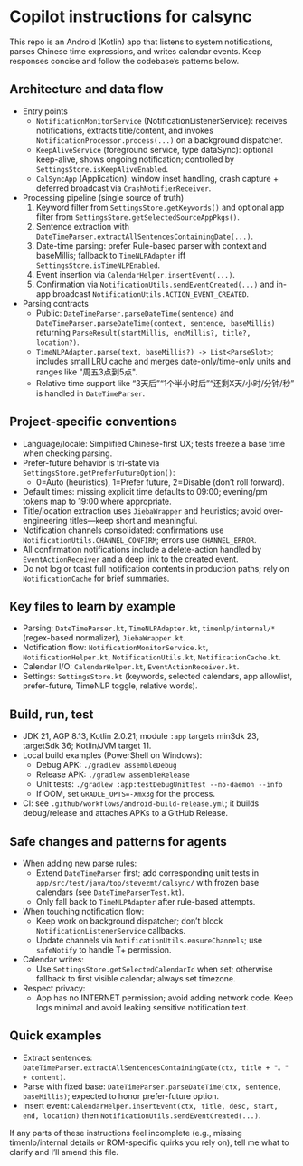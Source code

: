 # Copilot instructions for calsync

This repo is an Android (Kotlin) app that listens to system notifications, parses Chinese time expressions, and writes calendar events. Keep responses concise and follow the codebase’s patterns below.

## Architecture and data flow
- Entry points
  - `NotificationMonitorService` (NotificationListenerService): receives notifications, extracts title/content, and invokes `NotificationProcessor.process(...)` on a background dispatcher.
  - `KeepAliveService` (foreground service, type dataSync): optional keep-alive, shows ongoing notification; controlled by `SettingsStore.isKeepAliveEnabled`.
  - `CalSyncApp` (Application): window inset handling, crash capture + deferred broadcast via `CrashNotifierReceiver`.
- Processing pipeline (single source of truth)
  1) Keyword filter from `SettingsStore.getKeywords()` and optional app filter from `SettingsStore.getSelectedSourceAppPkgs()`.
  2) Sentence extraction with `DateTimeParser.extractAllSentencesContainingDate(...)`.
  3) Date-time parsing: prefer Rule-based parser with context and baseMillis; fallback to `TimeNLPAdapter` iff `SettingsStore.isTimeNLPEnabled`.
  4) Event insertion via `CalendarHelper.insertEvent(...)`.
  5) Confirmation via `NotificationUtils.sendEventCreated(...)` and in-app broadcast `NotificationUtils.ACTION_EVENT_CREATED`.
- Parsing contracts
  - Public: `DateTimeParser.parseDateTime(sentence)` and `DateTimeParser.parseDateTime(context, sentence, baseMillis)` returning `ParseResult(startMillis, endMillis?, title?, location?)`.
  - `TimeNLPAdapter.parse(text, baseMillis?) -> List<ParseSlot>`; includes small LRU cache and merges date-only/time-only units and ranges like "周五3点到5点".
  - Relative time support like “3天后”“1个半小时后”“还剩X天/小时/分钟/秒” is handled in `DateTimeParser`.

## Project-specific conventions
- Language/locale: Simplified Chinese-first UX; tests freeze a base time when checking parsing.
- Prefer-future behavior is tri-state via `SettingsStore.getPreferFutureOption()`:
  - 0=Auto (heuristics), 1=Prefer future, 2=Disable (don’t roll forward).
- Default times: missing explicit time defaults to 09:00; evening/pm tokens map to 19:00 where appropriate.
- Title/location extraction uses `JiebaWrapper` and heuristics; avoid over-engineering titles—keep short and meaningful.
- Notification channels consolidated: confirmations use `NotificationUtils.CHANNEL_CONFIRM`; errors use `CHANNEL_ERROR`.
- All confirmation notifications include a delete-action handled by `EventActionReceiver` and a deep link to the created event.
- Do not log or toast full notification contents in production paths; rely on `NotificationCache` for brief summaries.

## Key files to learn by example
- Parsing: `DateTimeParser.kt`, `TimeNLPAdapter.kt`, `timenlp/internal/*` (regex-based normalizer), `JiebaWrapper.kt`.
- Notification flow: `NotificationMonitorService.kt`, `NotificationHelper.kt`, `NotificationUtils.kt`, `NotificationCache.kt`.
- Calendar I/O: `CalendarHelper.kt`, `EventActionReceiver.kt`.
- Settings: `SettingsStore.kt` (keywords, selected calendars, app allowlist, prefer-future, TimeNLP toggle, relative words).

## Build, run, test
- JDK 21, AGP 8.13, Kotlin 2.0.21; module `:app` targets minSdk 23, targetSdk 36; Kotlin/JVM target 11.
- Local build examples (PowerShell on Windows):
  - Debug APK: `./gradlew assembleDebug`
  - Release APK: `./gradlew assembleRelease`
  - Unit tests: `./gradlew :app:testDebugUnitTest --no-daemon --info`
  - If OOM, set `GRADLE_OPTS=-Xmx3g` for the process.
- CI: see `.github/workflows/android-build-release.yml`; it builds debug/release and attaches APKs to a GitHub Release.

## Safe changes and patterns for agents
- When adding new parse rules:
  - Extend `DateTimeParser` first; add corresponding unit tests in `app/src/test/java/top/stevezmt/calsync/` with frozen base calendars (see `DateTimeParserTest.kt`).
  - Only fall back to `TimeNLPAdapter` after rule-based attempts.
- When touching notification flow:
  - Keep work on background dispatcher; don’t block `NotificationListenerService` callbacks.
  - Update channels via `NotificationUtils.ensureChannels`; use `safeNotify` to handle T+ permission.
- Calendar writes:
  - Use `SettingsStore.getSelectedCalendarId` when set; otherwise fallback to first visible calendar; always set timezone.
- Respect privacy:
  - App has no INTERNET permission; avoid adding network code. Keep logs minimal and avoid leaking sensitive notification text.

## Quick examples
- Extract sentences: `DateTimeParser.extractAllSentencesContainingDate(ctx, title + "。" + content)`.
- Parse with fixed base: `DateTimeParser.parseDateTime(ctx, sentence, baseMillis)`; expected to honor prefer-future option.
- Insert event: `CalendarHelper.insertEvent(ctx, title, desc, start, end, location)` then `NotificationUtils.sendEventCreated(...)`.

If any parts of these instructions feel incomplete (e.g., missing timenlp/internal details or ROM-specific quirks you rely on), tell me what to clarify and I’ll amend this file.